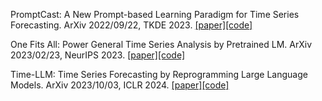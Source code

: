 PromptCast: A New Prompt-based Learning Paradigm for Time Series Forecasting. ArXiv 2022/09/22, TKDE 2023. [[paper]](https://arxiv.org/abs/2210.08964)[[code]](https://github.com/HaoUNSW/PISA)

One Fits All: Power General Time Series Analysis by Pretrained LM. ArXiv 2023/02/23, NeurIPS 2023. [[paper]](https://arxiv.org/abs/2302.11939)[[code]](https://github.com/DAMO-DI-ML/NeurIPS2023-One-Fits-All)

Time-LLM: Time Series Forecasting by Reprogramming Large Language Models. ArXiv 2023/10/03, ICLR 2024. [[paper]](https://openreview.net/forum?id=Unb5CVPtae)[[code]](https://github.com/KimMeen/Time-LLM)
